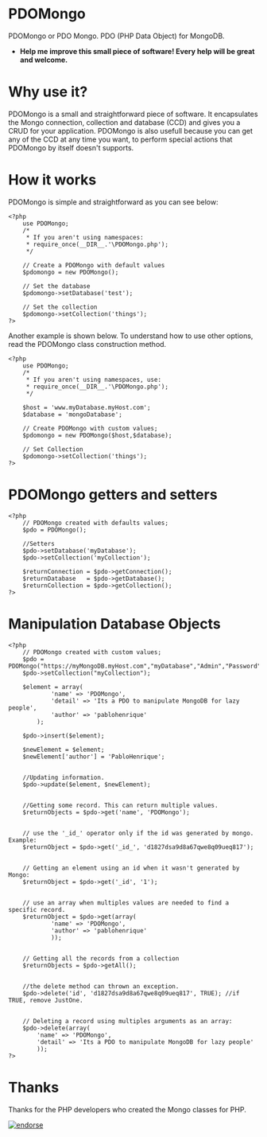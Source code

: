 PDOMongo
========

PDOMongo or PDO Mongo. PDO (PHP Data Object) for MongoDB. 
* <strong>Help me improve this small piece of software! Every help will be great and welcome.</strong>

Why use it?
========

PDOMongo is a small and straightforward piece of software. It encapsulates the Mongo connection, collection and database (CCD) and gives you a CRUD for your application. PDOMongo is also usefull because you can get any of the CCD at any time you want, to perform special actions that PDOMongo by itself doesn't supports.

How it works
========

PDOMongo is simple and straightforward as you can see below:

	<?php
		use PDOMongo;
		/*
		 * If you aren't using namespaces:
		 * require_once(__DIR__.'\PDOMongo.php');
		 */

		// Create a PDOMongo with default values
		$pdomongo = new PDOMongo(); 
		
		// Set the database
		$pdomongo->setDatabase('test');
		
		// Set the collection
		$pdomongo->setCollection('things');
	?>

Another example is shown below. To understand how to use other options, read the PDOMongo class construction method.

	<?php
		use PDOMongo;
		/*
		 * If you aren't using namespaces, use:
		 * require_once(__DIR__.'\PDOMongo.php');
		 */

		$host = 'www.myDatabase.myHost.com';
		$database = 'mongoDatabase';
		
		// Create PDOMongo with custom values;
		$pdomongo = new PDOMongo($host,$database);
		
		// Set Collection
		$pdomongo->setCollection('things');
	?>

PDOMongo getters and setters
========

	<?php
		// PDOMongo created with defaults values;
		$pdo = PDOMongo();
		
		//Setters
		$pdo->setDatabase('myDatabase');
		$pdo->setCollection('myCollection');
		
		$returnConnection = $pdo->getConnection();
		$returnDatabase   = $pdo->getDatabase();
		$returnCollection = $pdo->getCollection();
	?>

Manipulation Database Objects
========

	<?php
		// PDOMongo created with custom values;
		$pdo = PDOMongo("https://myMongoDB.myHost.com","myDatabase","Admin","Password");
		$pdo->setCollection("myCollection");
		
		$element = array(
				'name' => 'PDOMongo',
				'detail' => 'Its a PDO to manipulate MongoDB for lazy people',
				'author' => 'pablohenrique'
			);
		
		$pdo->insert($element);
		
		$newElement = $element;
		$newElement['author'] = 'PabloHenrique';
		
		
		//Updating information.
		$pdo->update($element, $newElement);
		
		
		//Getting some record. This can return multiple values.
		$returnObjects = $pdo->get('name', 'PDOMongo');
		
		
		// use the '_id_' operator only if the id was generated by mongo. Example: 
		$returnObject = $pdo->get('_id_', 'd1827dsa9d8a67qwe8q09ueq817'); 
		
		
		// Getting an element using an id when it wasn't generated by Mongo:
		$returnObject = $pdo->get('_id', '1'); 
		
		
		// use an array when multiples values are needed to find a specific record.
		$returnObject = $pdo->get(array(
				'name' => 'PDOMongo', 
				'author' => 'pablohenrique'
				));
				
				
		// Getting all the records from a collection
		$returnObjects = $pdo->getAll();
		
		
		//the delete method can thrown an exception.
		$pdo->delete('id', 'd1827dsa9d8a67qwe8q09ueq817', TRUE); //if TRUE, remove JustOne.
		
		
		// Deleting a record using multiples arguments as an array:
		$pdo->delete(array(
			'name' => 'PDOMongo', 
			'detail' => 'Its a PDO to manipulate MongoDB for lazy people'
			));
	?>

Thanks
========

Thanks for the PHP developers who created the Mongo classes for PHP.

[![endorse](https://api.coderwall.com/pablohenrique/endorsecount.png)](https://coderwall.com/pablohenrique)
